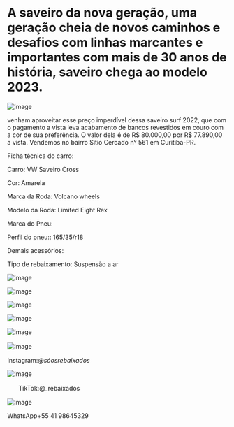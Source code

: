 # A saveiro da nova geração, uma geração cheia de novos caminhos e desafios com linhas marcantes e importantes com mais de 30 anos de história, saveiro chega ao modelo 2023.

![image](https://user-images.githubusercontent.com/113137924/197024625-0209ce00-c857-46e5-b421-3626f62e886f.png)


venham aproveitar esse preço imperdível dessa saveiro surf 2022, que com o pagamento a vista leva acabamento de bancos revestidos em couro com a cor de sua preferência.
O valor dela é de R$ 80.000,00 por R$ 77.890,00 a vista. Vendemos no bairro Sitio Cercado n° 561 em Curitiba-PR.

Ficha técnica do carro:

Carro: VW Saveiro Cross

Cor: Amarela

Marca da Roda: Volcano wheels

Modelo da Roda: Limited Eight Rex

Marca do Pneu:

Perfil do pneu:: 165/35/r18

Demais acessórios:

Tipo de rebaixamento: Suspensão a ar

![image](https://user-images.githubusercontent.com/113137924/202782886-2bcaaad2-676d-4e54-a96c-581f16570d9c.png)


![image](https://user-images.githubusercontent.com/113137924/202783066-bafabf61-5bda-4853-bd41-aa7fb5a1fac6.png)


![image](https://user-images.githubusercontent.com/113137924/202783221-2b32a3a4-8c44-49f5-8225-59f93c35ff5b.png)


![image](https://user-images.githubusercontent.com/113137924/202783404-6cdfad86-85a4-47f0-9d7b-c26a7515948f.png)


![image](https://user-images.githubusercontent.com/113137924/202783552-c8c7f09c-9edf-4acb-97af-d50bb4b9e9ba.png)


![image](https://user-images.githubusercontent.com/113137924/197025674-5d5afef2-91bb-4dc9-8c80-5981541aebad.png)ㅤ


Instagram:_@sóosrebaixados_

![image](https://user-images.githubusercontent.com/113137924/197040626-4e709ca0-5c52-405d-850a-4e9964049757.png)

ㅤㅤTikTok:@_rebaixados

![image](https://user-images.githubusercontent.com/113137924/197043954-7626a5e4-9863-4adb-a5c5-11f919f27157.png)

WhatsApp+55 41 98645329
